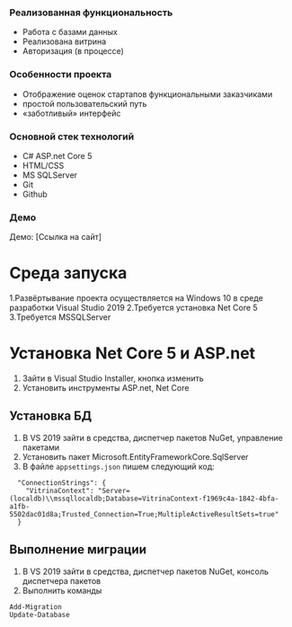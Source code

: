 ### Реализованная функциональность
* Работа с базами данных
* Реализована витрина
* Авторизация (в процессе)
### Особенности проекта
* Отображение оценок стартапов функциональными заказчиками
* простой пользовательский путь
* «заботливый» интерфейс
### Основной стек технологий
* C# ASP.net Core 5
* HTML/CSS
* MS SQLServer
* Git
* Github
### Демо
Демо: [Ссылка на сайт]

# Среда запуска
1.Развёртывание проекта осуществляется на Windows 10 в среде разработки Visual Studio 2019
2.Требуется установка Net Core 5
3.Требуется MSSQLServer
# Установка Net Core 5 и ASP.net
1. Зайти в Visual Studio Installer, кнопка изменить
2. Установить инструменты ASP.net, Net Core
## Установка БД
1. В VS 2019 зайти в средства, диспетчер пакетов NuGet, управление пакетами
2. Установить пакет Microsoft.EntityFrameworkCore.SqlServer
3. В файле `appsettings.json` пишем следующий код:
```
  "ConnectionStrings": {
    "VitrinaContext": "Server=(localdb)\\mssqllocaldb;Database=VitrinaContext-f1969c4a-1842-4bfa-a1fb-5502dac01d8a;Trusted_Connection=True;MultipleActiveResultSets=true"
  }
```
## Выполнение миграции
1. В VS 2019 зайти в средства, диспетчер пакетов NuGet, консоль диспетчера пакетов
2. Выполнить команды
```
Add-Migration
Update-Database
```
